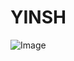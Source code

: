 # YINSH
![Image](https://user-images.githubusercontent.com/37442691/71983746-c8806000-326a-11ea-870f-48f7fdc12bd6.png)
